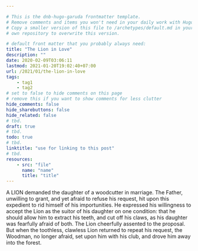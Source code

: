 ```yaml
---

# This is the dnb-hugo-garuda frontmatter template. 
# Remove comments and items you won't need in your daily work with Hugo.
# Copy a smaller version of this file to /archetypes/default.md in your
# own repository to overwrite this version.

# default front matter that you probably always need:
title: "The Lion in Love"
description: ""
date: 2020-02-09T03:06:11
lastmod: 2021-01-20T19:02:40+07:00
url: /2021/01/the-lion-in-love
tags:
    - tag1
    - tag2
# set to false to hide comments on this page
# remove this if you want to show comments for less clutter
hide_comments: false
hide_sharebuttons: false
hide_related: false
# tbd.
draft: true
# tbd.
todo: true
# tbd.
linktitle: "use for linking to this post"
# tbd.
resources:
    - src: "file"
      name: "name"
      title: "title"
---
```

A LION demanded the daughter of a woodcutter in marriage. The Father, unwilling to grant, and yet afraid to refuse his request, hit upon this expedient to rid himself of his importunities. He expressed his willingness to accept the Lion as the suitor of his daughter on one condition: that he should allow him to extract his teeth, and cut off his claws, as his daughter was fearfully afraid of both. The Lion cheerfully assented to the proposal. But when the toothless, clawless Lion returned to repeat his request, the Woodman, no longer afraid, set upon him with his club, and drove him away into the forest.
